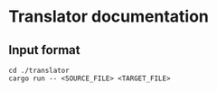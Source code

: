 # Translator documentation

## Input format

```
cd ./translator
cargo run -- <SOURCE_FILE> <TARGET_FILE>

```